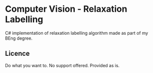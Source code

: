 # Computer Vision - Relaxation Labelling

C# implementation of relaxation labelling algorithm made as part of my BEng degree.

## Licence

Do what you want to. No support offered. Provided as is.
